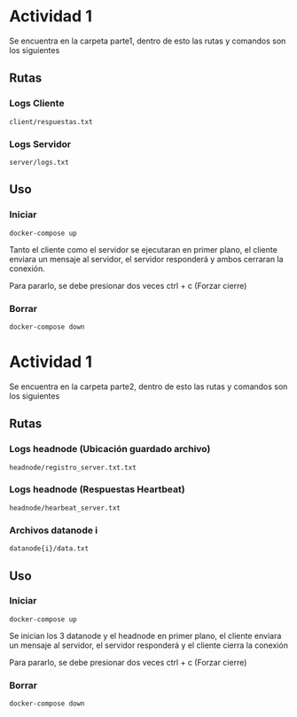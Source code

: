 # Actividad 1

Se encuentra en la carpeta parte1, dentro de esto las rutas y comandos son los siguientes

## Rutas

### Logs Cliente

    client/respuestas.txt

### Logs Servidor

    server/logs.txt

## Uso

### Iniciar

    docker-compose up

Tanto el cliente como el servidor se ejecutaran en primer plano, el cliente enviara un mensaje al servidor, el servidor responderá y ambos cerraran la conexión.

Para pararlo, se debe presionar dos veces ctrl + c (Forzar cierre)

### Borrar

    docker-compose down

# Actividad 1

Se encuentra en la carpeta parte2, dentro de esto las rutas y comandos son los siguientes

## Rutas

### Logs headnode (Ubicación guardado archivo)

    headnode/registro_server.txt.txt

### Logs headnode (Respuestas Heartbeat)

    headnode/hearbeat_server.txt

### Archivos datanode i

    datanode{i}/data.txt

## Uso

### Iniciar

    docker-compose up

Se inician los 3 datanode y el headnode en primer plano, el cliente enviara un mensaje al servidor, el servidor responderá y el cliente cierra la conexión

Para pararlo, se debe presionar dos veces ctrl + c (Forzar cierre)

### Borrar

    docker-compose down
